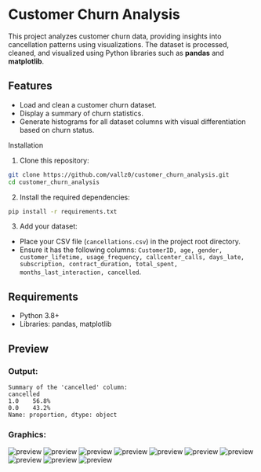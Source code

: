 # Customer Churn Analysis

This project analyzes customer churn data, providing insights into cancellation patterns using visualizations. The dataset is processed, cleaned, and visualized using Python libraries such as **pandas** and **matplotlib**. 

## Features
- Load and clean a customer churn dataset.
- Display a summary of churn statistics.
- Generate histograms for all dataset columns with visual differentiation based on churn status.

Installation

1. Clone this repository:

```bash
git clone https://github.com/vallz0/customer_churn_analysis.git
cd customer_churn_analysis
```
2. Install the required dependencies:
```bash
pip install -r requirements.txt
```
3. Add your dataset:
- Place your CSV file (``cancellations.csv``) in the project root directory.
- Ensure it has the following columns: ``CustomerID, age, gender, customer_lifetime, usage_frequency, callcenter_calls, days_late, subscription, contract_duration, total_spent, months_last_interaction, cancelled``.


## Requirements

- Python 3.8+
- Libraries: pandas, matplotlib

## Preview

### Output:
```
Summary of the 'cancelled' column:
cancelled
1.0    56.8%
0.0    43.2%
Name: proportion, dtype: object
```
### Graphics:
![preview](Images/preview1.png)
![preview](Images/preview2.png)
![preview](Images/preview3.png)
![preview](Images/preview4.png)
![preview](Images/preview5.png)
![preview](Images/preview6.png)
![preview](Images/preview7.png)
![preview](Images/preview8.png)
![preview](Images/preview9.png)
![preview](Images/preview10.png)